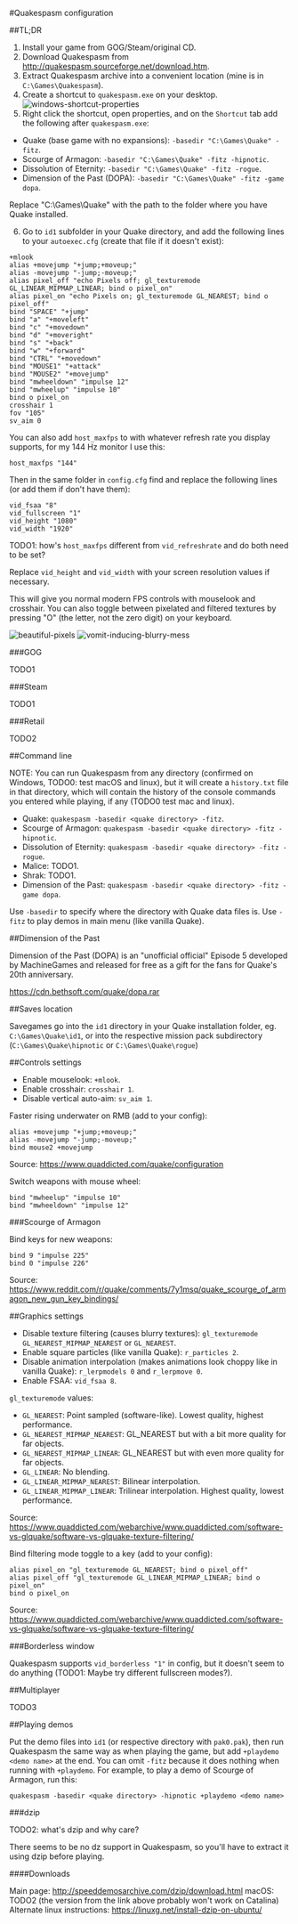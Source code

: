 #Quakespasm configuration

##TL;DR

1. Install your game from GOG/Steam/original CD.
2. Download Quakespasm from http://quakespasm.sourceforge.net/download.htm.
3. Extract Quakespasm archive into a convenient location (mine is in `C:\Games\Quakespasm`).
4. Create a shortcut to `quakespasm.exe` on your desktop.
![windows-shortcut-properties](screenshots/windows/shortcut-properties.png)
5. Right click the shortcut, open properties, and on the `Shortcut` tab add the following after `quakespasm.exe`:
* Quake (base game with no expansions): `-basedir "C:\Games\Quake" -fitz`.
* Scourge of Armagon: `-basedir "C:\Games\Quake" -fitz -hipnotic`.
* Dissolution of Eternity: `-basedir "C:\Games\Quake" -fitz -rogue`.
* Dimension of the Past (DOPA): `-basedir "C:\Games\Quake" -fitz -game dopa`.

Replace "C:\Games\Quake" with the path to the folder where you have Quake installed.

6. Go to `id1` subfolder in your Quake directory, and add the following lines to your `autoexec.cfg` (create that file if it doesn't exist):

```
+mlook
alias +movejump "+jump;+moveup;"
alias -movejump "-jump;-moveup;"
alias pixel_off "echo Pixels off; gl_texturemode GL_LINEAR_MIPMAP_LINEAR; bind o pixel_on"
alias pixel_on "echo Pixels on; gl_texturemode GL_NEAREST; bind o pixel_off"
bind "SPACE" "+jump"
bind "a" "+moveleft"
bind "c" "+movedown"
bind "d" "+moveright"
bind "s" "+back"
bind "w" "+forward"
bind "CTRL" "+movedown"
bind "MOUSE1" "+attack"
bind "MOUSE2" "+movejump"
bind "mwheeldown" "impulse 12"
bind "mwheelup" "impulse 10"
bind o pixel_on
crosshair 1
fov "105"
sv_aim 0
```

You can also add `host_maxfps` to with whatever refresh rate you display supports, for my 144 Hz monitor I use this:

`host_maxfps "144"`

Then in the same folder in `config.cfg` find and replace the following lines (or add them if don't have them):

```
vid_fsaa "8"
vid_fullscreen "1"
vid_height "1080"
vid_width "1920"
```

TODO1: how's `host_maxfps` different from `vid_refreshrate` and do both need to be set?

Replace `vid_height` and `vid_width` with your screen resolution values if necessary.

This will give you normal modern FPS controls with mouselook and crosshair. You can also toggle between pixelated and filtered textures by pressing "O" (the letter, not the zero digit) on your keyboard.

![beautiful-pixels](screenshots/filtering-beautiful-pixels.png)
![vomit-inducing-blurry-mess](screenshots/filtering-vomit-inducing-blurry-mess.png)

###GOG

TODO1

###Steam

TODO1

###Retail

TODO2

##Command line

NOTE: You can run Quakespasm from any directory (confirmed on Windows, TODO0: test macOS and linux), but it will create a `history.txt` file in that directory, which will contain the history of the console commands you entered while playing, if any (TODO0 test mac and linux).

- Quake: `quakespasm -basedir <quake directory> -fitz`.
- Scourge of Armagon: `quakespasm -basedir <quake directory> -fitz -hipnotic`.
- Dissolution of Eternity: `quakespasm -basedir <quake directory> -fitz -rogue`.
- Malice: TODO1.
- Shrak: TODO1.
- Dimension of the Past: `quakespasm -basedir <quake directory> -fitz -game dopa`.

Use `-basedir` to specify where the directory with Quake data files is.
Use `-fitz` to play demos in main menu (like vanilla Quake).

##Dimension of the Past

Dimension of the Past (DOPA) is an "unofficial official" Episode 5 developed by MachineGames and released for free as a gift for the fans for Quake's 20th anniversary.

https://cdn.bethsoft.com/quake/dopa.rar

##Saves location

Savegames go into the `id1` directory in your Quake installation folder, eg. `C:\Games\Quake\id1`, or into the respective mission pack subdirectory (`C:\Games\Quake\hipnotic` or `C:\Games\Quake\rogue`)

##Controls settings

- Enable mouselook: `+mlook`.
- Enable crosshair: `crosshair 1`.
- Disable vertical auto-aim: `sv_aim 1`.

Faster rising underwater on RMB (add to your config):

    alias +movejump "+jump;+moveup;"
    alias -movejump "-jump;-moveup;"
    bind mouse2 +movejump

Source: https://www.quaddicted.com/quake/configuration

Switch weapons with mouse wheel:

    bind "mwheelup" "impulse 10"
    bind "mwheeldown" "impulse 12"

###Scourge of Armagon

Bind keys for new weapons:

    bind 9 "impulse 225"
    bind 0 "impulse 226"

Source: https://www.reddit.com/r/quake/comments/7y1msq/quake_scourge_of_armagon_new_gun_key_bindings/

##Graphics settings

- Disable texture filtering (causes blurry textures): `gl_texturemode GL_NEAREST_MIPMAP_NEAREST` or `GL_NEAREST`.
- Enable square particles (like vanilla Quake): `r_particles 2`.
- Disable animation interpolation (makes animations look choppy like in vanilla Quake): `r_lerpmodels 0` and `r_lerpmove 0`.
- Enable FSAA: `vid_fsaa 8`.

`gl_texturemode` values:
- `GL_NEAREST`: Point sampled (software-like). Lowest quality, highest performance.
- `GL_NEAREST_MIPMAP_NEAREST`: GL_NEAREST but with a bit more quality for far objects.
- `GL_NEAREST_MIPMAP_LINEAR`: GL_NEAREST but with even more quality for far objects.
- `GL_LINEAR`: No blending.
- `GL_LINEAR_MIPMAP_NEAREST`: Bilinear interpolation.
- `GL_LINEAR_MIPMAP_LINEAR`: Trilinear interpolation. Highest quality, lowest performance.

Source: https://www.quaddicted.com/webarchive/www.quaddicted.com/software-vs-glquake/software-vs-glquake-texture-filtering/

Bind filtering mode toggle to a key (add to your config):

    alias pixel_on "gl_texturemode GL_NEAREST; bind o pixel_off"
    alias pixel_off "gl_texturemode GL_LINEAR_MIPMAP_LINEAR; bind o pixel_on"
    bind o pixel_on

Source: https://www.quaddicted.com/webarchive/www.quaddicted.com/software-vs-glquake/software-vs-glquake-texture-filtering/

###Borderless window

Quakespasm supports `vid_borderless "1"` in config, but it doesn't seem to do anything (TODO1: Maybe try different fullscreen modes?).

##Multiplayer

TODO3

##Playing demos

Put the demo files into `id1` (or respective directory with `pak0.pak`), then
run Quakespasm the same way as when playing the game, but add
`+playdemo <demo name>` at the end. You can omit `-fitz` because it does nothing
when running with `+playdemo`.
For example, to play a demo of Scourge of Armagon, run this:

`quakespasm -basedir <quake directory> -hipnotic +playdemo <demo name>`

###dzip

TODO2: what's dzip and why care?

There seems to be no dz support in Quakespasm, so you'll have to extract it using dzip before playing.

####Downloads

Main page: http://speeddemosarchive.com/dzip/download.html
macOS: TODO2 (the version from the link above probably won't work on Catalina)
Alternate linux instructions: https://linuxg.net/install-dzip-on-ubuntu/
